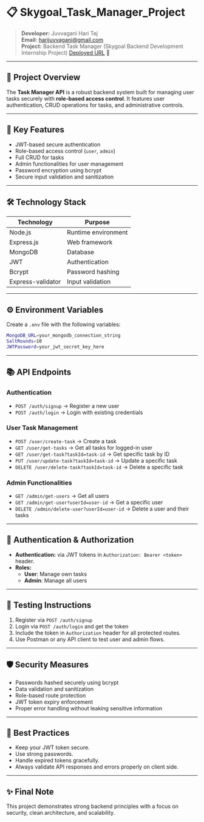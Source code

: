 
# 📋 Skygoal_Task_Manager_Project

> **Developer:** Juvvagani Hari Tej  
> **Email:** harijuvvagani@gmail.com  
> **Project:** Backend Task Manager (Skygoal Backend Development Internship Project)
> [Deployed URL](https://skygoal-task-manager-project-haritej.onrender.com/) 🚀
---

## 📖 Project Overview

The **Task Manager API** is a robust backend system built for managing user tasks securely with **role-based access control**. It features user authentication, CRUD operations for tasks, and administrative controls.

---

## 🚀 Key Features

- JWT-based secure authentication
- Role-based access control (`user`, `admin`)
- Full CRUD for tasks
- Admin functionalities for user management
- Password encryption using bcrypt
- Secure input validation and sanitization

---

## 🛠️ Technology Stack

| Technology        | Purpose                          |
|--------------------|----------------------------------|
| Node.js            | Runtime environment             |
| Express.js         | Web framework                   |
| MongoDB            | Database                        |
| JWT                | Authentication                  |
| Bcrypt             | Password hashing                |
| Express-validator  | Input validation                |

---

## ⚙️ Environment Variables

Create a `.env` file with the following variables:

```bash
MongoDB_URL=your_mongodb_connection_string
SaltRounds=10
JWTPassword=your_jwt_secret_key_here
```

---

## 📚 API Endpoints

### Authentication

- `POST /auth/signup` → Register a new user
- `POST /auth/login` → Login with existing credentials

### User Task Management

- `POST /user/create-task` → Create a task
- `GET /user/get-tasks` → Get all tasks for logged-in user
- `GET /user/get-task?taskId=task-id` → Get specific task by ID
- `PUT /user/update-task?taskId=task-id` → Update a specific task
- `DELETE /user/delete-task?taskId=task-id` → Delete a specific task

### Admin Functionalities

- `GET /admin/get-users` → Get all users
- `GET /admin/get-user?userId=user-id` → Get a specific user
- `DELETE /admin/delete-user?userId=user-id` → Delete a user and their tasks

---

## 🔐 Authentication & Authorization

- **Authentication:** via JWT tokens in `Authorization: Bearer <token>` header.
- **Roles:**
  - **User**: Manage own tasks
  - **Admin**: Manage all users 

---

## 🧪 Testing Instructions

1. Register via `POST /auth/signup`
2. Login via `POST /auth/login` and get the token
3. Include the token in `Authorization` header for all protected routes.
4. Use Postman or any API client to test user and admin flows.

---

## 🛡️ Security Measures

- Passwords hashed securely using bcrypt
- Data validation and sanitization
- Role-based route protection
- JWT token expiry enforcement
- Proper error handling without leaking sensitive information

---

## 📢 Best Practices

- Keep your JWT token secure.
- Use strong passwords.
- Handle expired tokens gracefully.
- Always validate API responses and errors properly on client side.

---

## ✨ Final Note

This project demonstrates strong backend principles with a focus on security, clean architecture, and scalability.


